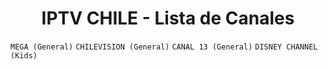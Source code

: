 <h1 align="center">IPTV CHILE - Lista de Canales</h1>

`MEGA (General)` `CHILEVISION (General)` `CANAL 13 (General)` `DISNEY CHANNEL (Kids)`
 
